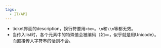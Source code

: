```yaml
---
tags:
  - IT/API
---
```

- ticket界面的description，换行符要用`<be>`。`\n`和`\\n`等都无效。
- 当传入list时，各个元素中的特殊值会被编码（如`<>`，似乎就是用Unicode）。而直接传入字符串的话则不会。

